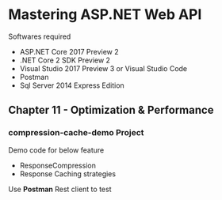 # Mastering ASP.NET Web API

Softwares required

* ASP.NET Core 2017 Preview 2
* .NET Core 2 SDK Preview 2
* Visual Studio 2017 Preview 3 or Visual Studio Code
* Postman
* Sql Server 2014 Express Edition

## Chapter 11 - Optimization & Performance

### compression-cache-demo Project

Demo code for below feature

* ResponseCompression
* Response Caching strategies


Use **Postman** Rest client to test
